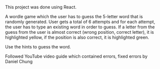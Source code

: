 This project was done using React.

A wordle game which the user has to guess the 5-letter word that is randomly generated.
User gets a total of 6 attempts and for each attempt, the user has to type an existing word in order to guess.
If a letter from the guess from the user is almost correct (wrong position, correct letter), it is highlighted yellow, 
if the position is also correct, it is highlighted green.

Use the hints to guess the word.

Followed YouTube video guide which contained errors, fixed errors by Daniel Chung
